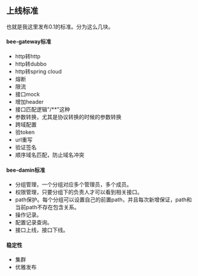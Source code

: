 ## 上线标准

也就是我这里发布0.1的标准。分为这么几块。


#### bee-gateway标准
* http转http
* http转dubbo
* http转spring cloud
* 熔断
* 限流
* 接口mock
* 增加header
* 接口匹配逻辑"/**"这种
* 参数转换，尤其是协议转换的时候的参数转换
* 跨域配置
* 验token
* url重写
* 验证签名
* 顺序域名匹配，防止域名冲突

#### bee-damin标准
* 分组管理，一个分组对应多个管理员，多个成员。
* 权限管理，只要分组下的负责人才可以看到相关接口。
* path保护。每个分组可以设置自己的前置path，并且每次新增保证，path和当前path不存在包含关系。
* 操作记录。
* 配置记录查询。
* 接口上线，接口下线。

#### 稳定性
* 集群
* 优雅发布